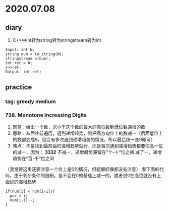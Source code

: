 # 2020.07.08
## diary
1. C++中int转为string转为stringstream转为int
``` 
Input: int N;
string num = to_string(N);
stringstream s(num);
int ret = 0;
s>>ret;
Output: int ret;
```

## practice
### tag: greedy medium
### 738. Monotone Increasing Digits
1. 题意：给出一个数，求小于这个数的最大的高位数到低位数递增的数
2. 思路：从后往前遍历，遇到递增趋势，则把高方向位上的数减一（后面低位上的数都变成9，但会有多次遇到递增趋势的情况，所以最后统一变9即可）
3. 难点：不是找到最前面的递增趋势就行，而是每次遇到递增趋势都要把高一位的减一，因为：
__3332__
不减一，递增趋势滞留在“个-十“位之间
减了一，递增趋势在“百-千“位之间

（我觉得这里还要注意一个位上是0的情况，但题解好像都没有注意）,看下面的代码，由于判断条件的限制，是不会在0的基础上减一的，或者说0在高位就没有上面说的递增趋势
```
if(num[i] < num[i-1]){
  pos = i;
  num[i-1]--;
}
```
